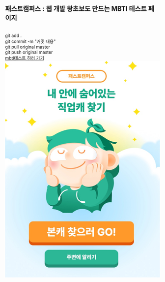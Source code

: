 ## 패스트캠퍼스 : 웹 개발 왕초보도 만드는 MBTI 테스트 페이지
<br>
git add . <br>
git commit -m "커밋 내용" <br>
git pull original master<br>
git push original master <br>
<a href="[링크 주소](https://jocular-creponne-4a8466.netlify.app/)">mbti테스트 하러 가기</a>
<img src="https://github.com/ParkYoungWoong/mbti-job-hiding-inside-me/blob/main/screenshot-main.jpg?raw=true" alt="실행화면">
